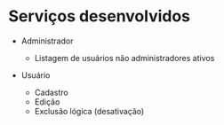 # Serviços desenvolvidos

- Administrador
    - Listagem de usuários não administradores ativos

- Usuário
    - Cadastro
    - Edição
    - Exclusão lógica (desativação)
